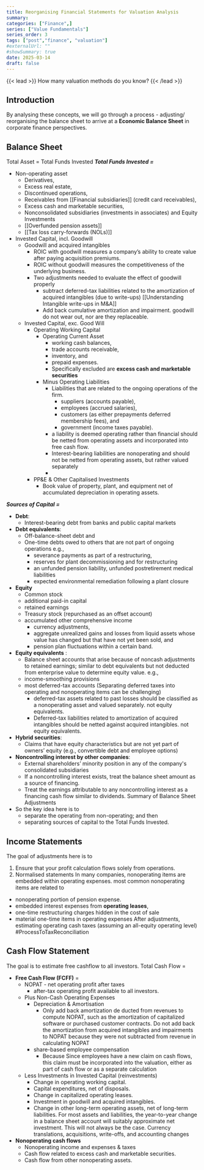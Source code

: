 ```yaml
---
title: Reorganising Financial Statements for Valuation Analysis
summary: 
categories: ["Finance",]
series: ["Value Fundamentals"]
series_order: 3
tags: ["post","finance", "valuation"]
#externalUrl: ""
#showSummary: true
date: 2025-03-14
draft: false
---
```


{{< lead >}}
How many valuation methods do you know?
{{< /lead >}}

## Introduction
By analysing these concepts, we will go through a process - adjusting/ reorganising the balance sheet to arrive at a **Economic Balance Sheet** in corporate finance perspectives.

## Balance Sheet 
Total Asset = Total Funds Invested
***Total Funds Invested =***
* Non-operating asset
	* Derivatives, 
	* Excess real estate,
	* Discontinued operations,
	* Receivables from [[Financial subsidiaries]] (credit card receivables), 
	* Excess cash and marketable securities, 
	* Nonconsolidated subsidiaries (investments in associates) and Equity Investments
	* [[Overfunded pension assets]]
	* [[Tax loss carry-forwards (NOLs)]]
* Invested Capital, incl. Goodwill
	* Goodwill and acquired intangibles
		* ROIC with goodwill measures a company’s ability to create value after paying acquisition premiums. 
		* ROIC without goodwill measures the competitiveness of the underlying business.
		* Two adjustments needed to evaluate the effect of goodwill properly
			* subtract deferred-tax liabilities related to the amortization of acquired intangibles (due to write-ups) [[Understanding Intangible write-ups in M&A]]
			* Add back cumulative amortization and impairment.
			  goodwill do not wear out, nor are they replaceable.
	* Invested Capital, exc. Good Will 
		* Operating Working Capital
			* Operating Current Asset
				* working cash balances, 
				* trade accounts receivable, 
				* inventory, and 
				* prepaid expenses. 
				* Specifically excluded are **excess cash and marketable securities**
			* Minus Operating Liabilities
				* Liabilities that are related to the ongoing operations of the firm.
					* suppliers (accounts payable), 
					* employees (accrued salaries), 
					* customers (as either prepayments deferred membership fees), and
					* government (income taxes payable).
				* a liability is deemed operating rather than financial should be netted from operating assets and incorporated into free cash flow. 
				* Interest-bearing liabilities are nonoperating and should not be netted from operating assets, but rather valued separately
				* 
		* PP&E & Other Capitalised Investments
			* Book value of property, plant, and equipment net of accumulated depreciation in operating assets.

***Sources of Capital =*** 
* **Debt**:  
	* Interest-bearing debt from banks and public capital markets 
* **Debt equivalents**:  
	* Off-balance-sheet debt and 
	* One-time debts owed to others that are not part of ongoing operations e.g., 
		* severance payments as part of a restructuring, 
		* reserves for plant decommissioning and for restructuring
		* an unfunded pension liability, unfunded postretirement medical liabilities
		* expected environmental remediation following a plant closure
* **Equity** 
	* Common stock
	* additional paid-in capital
	* retained earnings
	* Treasury stock (repurchased as an offset account)
	* accumulated other comprehensive income
		* currency adjustments, 
		* aggregate unrealized gains and losses from liquid assets whose value has changed but that have not yet been sold, and 
		* pension plan fluctuations within a certain band.
* **Equity equivalents** : 
	* Balance sheet accounts that arise because of noncash adjustments to retained earnings; similar to debt equivalents but not deducted from enterprise value to determine equity value. e.g.,
	* income-smoothing provisions
	* most deferred-tax accounts (Separating deferred taxes into operating and nonoperating items can be challenging)
		* deferred-tax assets related to past losses should be classified as a nonoperating asset and valued separately. not equity equivalents.
		* Deferred-tax liabilities related to amortization of acquired intangibles should be netted against acquired intangibles. not equity equivalents.
* **Hybrid securities**: 
	* Claims that have equity characteristics but are not yet part of owners’ equity (e.g., convertible debt and employee options)
* **Noncontrolling interest by other companies**: 
	* External shareholders’ minority position in any of the company's consolidated subsidiaries
	* If a noncontrolling interest exists, treat the balance sheet amount as a source of financing.
	* Treat the earnings attributable to any noncontrolling interest as a financing cash flow similar to dividends.
Summary of Balance Sheet Adjustments 
* So the key idea here is to 
	* separate the operating from non-operating; and then 
	* separating sources of capital to the Total Funds Invested.

## Income Statements
The goal of adjustments here is to 
1. Ensure that your profit calculation flows solely from operations.
2. Normalised statements
In many companies, nonoperating items are embedded within operating expenses. most common nonoperating items are related to 
* nonoperating portion of pension expense.
* embedded interest expenses from **operating leases**, 
* one-time restructuring charges hidden in the cost of sale
* material one-time items in operating expenses
After adjustments, estimating operating cash taxes (assuming an all-equity operating level) #ProcessToTaxReconciliation
## Cash Flow Statement
The goal is to estimate free cashflow to all investors. 
Total Cash Flow = 
* **Free Cash Flow (FCFF)** = 
	* NOPAT - net operating profit after taxes
		* after-tax operating profit available to all investors.
	* Plus Non-Cash Operating Expenses 
		* Depreciation & Amortisation
			* Only add back amortization de ducted from revenues to compute NOPAT, such as the amortization of capitalized software or purchased customer contracts. Do not add back the amortization from acquired intangibles and impairments to NOPAT because they were not subtracted from revenue in calculating NOPAT
		* share-based employee compensation
			* Because Since employees have a new claim on cash flows, this claim must be incorporated into the valuation, either as part of cash flow or as a separate calculation
	- Less Investments in Invested Capital (reinvestments)
		- Change in operating working capital.
		- Capital expenditures, net of disposals.
		- Change in capitalized operating leases.
		- Investment in goodwill and acquired intangibles.
		- Change in other long-term operating assets, net of long-term liabilities.
		For most assets and liabilities, the year-to-year change in a balance sheet account will suitably approximate net investment. This will not always be the case. Currency translations, acquisitions, write-offs, and accounting changes
* **Nonoperating cash flows**
	* Nonoperating income and expenses & taxes
	* Cash flow related to excess cash and marketable securities.
	* Cash flow from other nonoperating assets.

